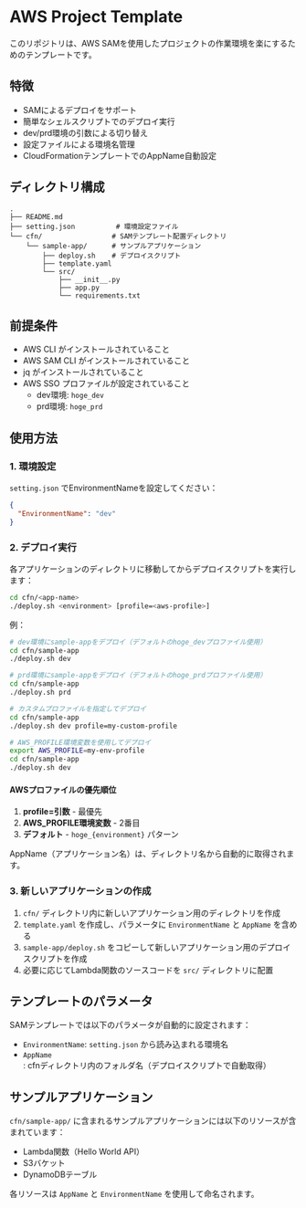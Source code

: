 # AWS Project Template

このリポジトリは、AWS SAMを使用したプロジェクトの作業環境を楽にするためのテンプレートです。

## 特徴

- SAMによるデプロイをサポート
- 簡単なシェルスクリプトでのデプロイ実行
- dev/prd環境の引数による切り替え
- 設定ファイルによる環境名管理
- CloudFormationテンプレートでのAppName自動設定

## ディレクトリ構成

```
.
├── README.md
├── setting.json          # 環境設定ファイル
└── cfn/                 # SAMテンプレート配置ディレクトリ
    └── sample-app/      # サンプルアプリケーション
        ├── deploy.sh    # デプロイスクリプト
        ├── template.yaml
        └── src/
            ├── __init__.py
            ├── app.py
            └── requirements.txt
```

## 前提条件

- AWS CLI がインストールされていること
- AWS SAM CLI がインストールされていること
- jq がインストールされていること
- AWS SSO プロファイルが設定されていること
  - dev環境: `hoge_dev`
  - prd環境: `hoge_prd`

## 使用方法

### 1. 環境設定

`setting.json` でEnvironmentNameを設定してください：

```json
{
  "EnvironmentName": "dev"
}
```

### 2. デプロイ実行

各アプリケーションのディレクトリに移動してからデプロイスクリプトを実行します：

```bash
cd cfn/<app-name>
./deploy.sh <environment> [profile=<aws-profile>]
```

例：
```bash
# dev環境にsample-appをデプロイ（デフォルトのhoge_devプロファイル使用）
cd cfn/sample-app
./deploy.sh dev

# prd環境にsample-appをデプロイ（デフォルトのhoge_prdプロファイル使用）
cd cfn/sample-app
./deploy.sh prd

# カスタムプロファイルを指定してデプロイ
cd cfn/sample-app
./deploy.sh dev profile=my-custom-profile

# AWS_PROFILE環境変数を使用してデプロイ
export AWS_PROFILE=my-env-profile
cd cfn/sample-app
./deploy.sh dev
```

#### AWSプロファイルの優先順位

1. **profile=引数** - 最優先
2. **AWS_PROFILE環境変数** - 2番目
3. **デフォルト** - `hoge_{environment}` パターン

AppName（アプリケーション名）は、ディレクトリ名から自動的に取得されます。

### 3. 新しいアプリケーションの作成

1. `cfn/` ディレクトリ内に新しいアプリケーション用のディレクトリを作成
2. `template.yaml` を作成し、パラメータに `EnvironmentName` と `AppName` を含める
3. `sample-app/deploy.sh` をコピーして新しいアプリケーション用のデプロイスクリプトを作成
4. 必要に応じてLambda関数のソースコードを `src/` ディレクトリに配置

## テンプレートのパラメータ

SAMテンプレートでは以下のパラメータが自動的に設定されます：

- `EnvironmentName`: `setting.json` から読み込まれる環境名
- `AppName`: cfnディレクトリ内のフォルダ名（デプロイスクリプトで自動取得）

## サンプルアプリケーション

`cfn/sample-app/` に含まれるサンプルアプリケーションには以下のリソースが含まれています：

- Lambda関数（Hello World API）
- S3バケット
- DynamoDBテーブル

各リソースは `AppName` と `EnvironmentName` を使用して命名されます。
